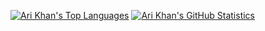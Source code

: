 [![Ari Khan's Top Languages](https://github-readme-stats.vercel.app/api/top-langs/?username=Proking4444&size_weight=0&count_weight=0.5&langs_count=24&layout=compact)](https://github.com/Proking4444)
[![Ari Khan's GitHub Statistics](https://github-readme-stats.vercel.app/api?username=Proking4444)](https://github.com/Proking4444)

